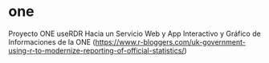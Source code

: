 # one
Proyecto ONE useRDR
Hacia un Servicio Web y App Interactivo y Gráfico de Informaciones de la ONE (https://www.r-bloggers.com/uk-government-using-r-to-modernize-reporting-of-official-statistics/)
